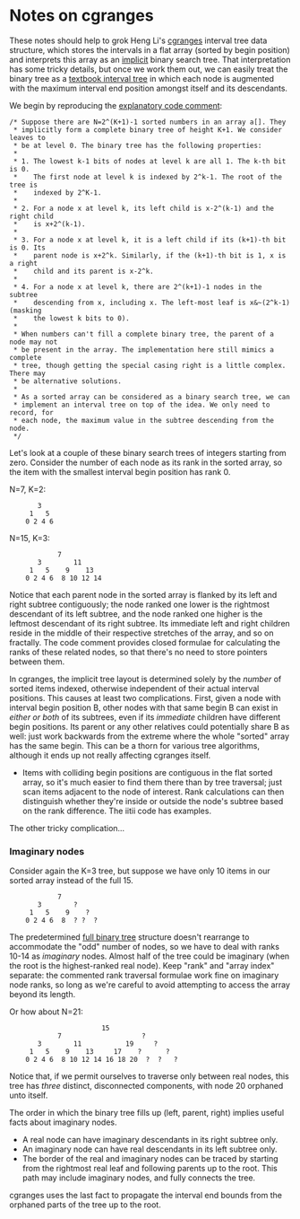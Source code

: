 # Notes on cgranges

These notes should help to grok Heng Li's [cgranges](https://github.com/lh3/cgranges) interval tree data structure, which stores the intervals in a flat array (sorted by begin position) and interprets this array as an [implicit](https://en.wikipedia.org/wiki/Implicit_data_structure) binary search tree. That interpretation has some tricky details, but once we work them out, we can easily treat the binary tree as a [textbook interval tree](https://en.wikipedia.org/wiki/Interval_tree#Augmented_tree) in which each node is augmented with the maximum interval end position amongst itself and its descendants.

We begin by reproducing the [explanatory code comment](https://github.com/lh3/cgranges/blob/master/cpp/IITree.h):

```
/* Suppose there are N=2^(K+1)-1 sorted numbers in an array a[]. They
 * implicitly form a complete binary tree of height K+1. We consider leaves to
 * be at level 0. The binary tree has the following properties:
 *
 * 1. The lowest k-1 bits of nodes at level k are all 1. The k-th bit is 0.
 *    The first node at level k is indexed by 2^k-1. The root of the tree is
 *    indexed by 2^K-1.
 *
 * 2. For a node x at level k, its left child is x-2^(k-1) and the right child
 *    is x+2^(k-1).
 *
 * 3. For a node x at level k, it is a left child if its (k+1)-th bit is 0. Its
 *    parent node is x+2^k. Similarly, if the (k+1)-th bit is 1, x is a right
 *    child and its parent is x-2^k.
 *
 * 4. For a node x at level k, there are 2^(k+1)-1 nodes in the subtree
 *    descending from x, including x. The left-most leaf is x&~(2^k-1) (masking
 *    the lowest k bits to 0).
 *
 * When numbers can't fill a complete binary tree, the parent of a node may not
 * be present in the array. The implementation here still mimics a complete
 * tree, though getting the special casing right is a little complex. There may
 * be alternative solutions.
 *
 * As a sorted array can be considered as a binary search tree, we can
 * implement an interval tree on top of the idea. We only need to record, for
 * each node, the maximum value in the subtree descending from the node.
 */
 ```

Let's look at a couple of these binary search trees of integers starting from zero. Consider the number of each node as its rank in the sorted array, so the item with the smallest interval begin position has rank 0.

N=7, K=2:
```
       3
     1   5
    0 2 4 6
```

N=15, K=3:
```
            7
       3        11
     1   5    9    13
    0 2 4 6  8 10 12 14
```

Notice that each parent node in the sorted array is flanked by its left and right subtree contiguously; the node ranked one lower is the rightmost descendant of its left subtree, and the node ranked one higher is the leftmost descendant of its right subtree. Its immediate left and right children reside in the middle of their respective stretches of the array, and so on fractally. The code comment provides closed formulae for calculating the ranks of these related nodes, so that there's no need to store pointers between them.

In cgranges, the implicit tree layout is determined solely by the *number* of sorted items indexed, otherwise independent of their actual interval positions. This causes at least two complications. First, given a node with interval begin position B, other nodes with that same begin B can exist in *either or both* of its subtrees, even if its *immediate* children have different begin positions. Its parent or any other relatives could potentially share B as well: just work backwards from the extreme where the whole "sorted" array has the same begin. This can be a thorn for various tree algorithms, although it ends up not really affecting cgranges itself.

* Items with colliding begin positions are contiguous in the flat sorted array, so it's much easier to find them there than by tree traversal; just scan items adjacent to the node of interest. Rank calculations can then distinguish whether they're inside or outside the node's subtree based on the rank difference. The iitii code has examples.

The other tricky complication...

### Imaginary nodes

Consider again the K=3 tree, but suppose we have only 10 items in our sorted array instead of the full 15.

```
            7
       3        ?
     1   5    9    ?
    0 2 4 6  8  ? ?  ?
```

The predetermined [full binary tree](https://web.cecs.pdx.edu/~sheard/course/Cs163/Doc/FullvsComplete.html) structure doesn't rearrange to accommodate the "odd" number of nodes, so we have to deal with ranks 10-14 as *imaginary* nodes. Almost half of the tree could be imaginary (when the root is the highest-ranked real node). Keep "rank" and "array index" separate: the commented rank traversal formulae work fine on imaginary node ranks, so long as we're careful to avoid attempting to access the array beyond its length.

Or how about N=21:

```
                       15
            7                    ?
       3        11           19     ?
     1   5    9    13     17    ?      ?
    0 2 4 6  8 10 12 14 16 18 20  ?  ?   ?
```

Notice that, if we permit ourselves to traverse only between real nodes, this tree has *three* distinct, disconnected components, with node 20 orphaned unto itself.

The order in which the binary tree fills up (left, parent, right) implies useful facts about imaginary nodes.

* A real node can have imaginary descendants in its right subtree only.
* An imaginary node can have real descendants in its left subtree only.
* The border of the real and imaginary nodes can be traced by starting from the rightmost real leaf and following parents up to the root. This path may include imaginary nodes, and fully connects the tree.

cgranges uses the last fact to propagate the interval end bounds from the orphaned parts of the tree up to the root.
